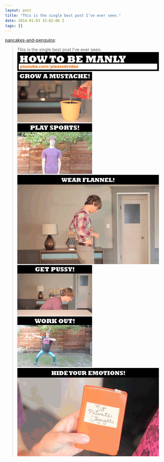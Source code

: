 ```yaml
---
layout: post
title: "This is the single best post I’ve ever seen."
date: 2014-01-03 15:02:06 Z
tags: []
---
```

[pancakes-and-penguins](http://pancakes-and-penguins.tumblr.com/post/56389043877/this-is-the-single-best-post-ive-ever-seen):

> This is the single best post I’ve ever seen.
![](/media/2014/01/72088012830_0.jpg)
![](/media/2014/01/72088012830_1.gif)
![](/media/2014/01/72088012830_2.gif)
![](/media/2014/01/72088012830_3.gif)
![](/media/2014/01/72088012830_4.gif)
![](/media/2014/01/72088012830_5.gif)
![](/media/2014/01/72088012830_6.gif)
